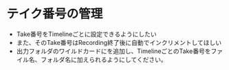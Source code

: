 # テイク番号の管理
- Take番号をTimelineごとに設定できるようにしたい
- また、そのTake番号はRecording終了後に自動でインクリメントしてほしい
- 出力フォルダのワイルドカードに<TimelineTake>を追加し、TimelineごとのTake番号をファイル名、フォルダ名に加えられるようにしてください。
